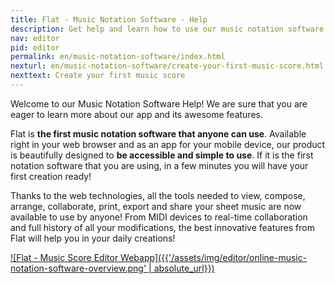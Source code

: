 ```yaml
---
title: Flat - Music Notation Software - Help
description: Get help and learn how to use our music notation software and its online music score editor
nav: editor
pid: editor
permalink: en/music-notation-software/index.html
nexturl: en/music-notation-software/create-your-first-music-score.html
nexttext: Create your first music score
---
```


Welcome to our Music Notation Software Help! We are sure that you are eager to learn more about our app and its awesome features.

Flat is **the first music notation software that anyone can use**. Available right in your web browser and as an app for your mobile device, our product is beautifully designed to **be accessible and simple to use**. If it is the first notation software that you are using, in a few minutes you will have your first creation ready!

Thanks to the web technologies, all the tools needed to view, compose, arrange, collaborate, print, export and share your sheet music are now available to use by anyone! From MIDI devices to real-time collaboration and  full history of all your modifications, the best innovative features from Flat will help you in your daily creations!

[![Flat - Music Score Editor Webapp]({{'/assets/img/editor/online-music-notation-software-overview.png' | absolute_url}})](https://flat.io)

